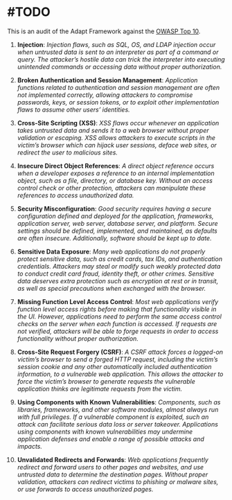 # #TODO

This is an audit of the Adapt Framework against the [OWASP Top 10](https://www.owasp.org/index.php/Category:OWASP_Top_Ten_Project).

1. **Injection**: *Injection flaws, such as SQL, OS, and LDAP injection occur when untrusted data is sent to an interpreter as part of a command or query. The attacker’s hostile data can trick the interpreter into executing unintended commands or accessing data without proper authorization.*

2. **Broken Authentication and Session Management**: *Application functions related to authentication and session management are often not implemented correctly, allowing attackers to compromise passwords, keys, or session tokens, or to exploit other implementation flaws to assume other users’ identities.*

3. **Cross-Site Scripting (XSS)**: *XSS flaws occur whenever an application takes untrusted data and sends it to a web browser without proper validation or escaping. XSS allows attackers to execute scripts in the victim’s browser which can hijack user sessions, deface web sites, or redirect the user to malicious sites.*

4. **Insecure Direct Object References**: *A direct object reference occurs when a developer exposes a reference to an internal implementation object, such as a file, directory, or database key. Without an access control check or other protection, attackers can manipulate these references to access unauthorized data.*

5. **Security Misconfiguration**: *Good security requires having a secure configuration defined and deployed for the application, frameworks, application server, web server, database server, and platform. Secure settings should be defined, implemented, and maintained, as defaults are often insecure. Additionally, software should be kept up to date.*

6. **Sensitive Data Exposure**: *Many web applications do not properly protect sensitive data, such as credit cards, tax IDs, and authentication credentials. Attackers may steal or modify such weakly protected data to conduct credit card fraud, identity theft, or other crimes. Sensitive data deserves extra protection such as encryption at rest or in transit, as well as special precautions when exchanged with the browser.*

7. **Missing Function Level Access Control**: *Most web applications verify function level access rights before making that functionality visible in the UI. However, applications need to perform the same access control checks on the server when each function is accessed. If requests are not verified, attackers will be able to forge requests in order to access functionality without proper authorization.*

8. **Cross-Site Request Forgery (CSRF)**: *A CSRF attack forces a logged-on victim’s browser to send a forged HTTP request, including the victim’s session cookie and any other automatically included authentication information, to a vulnerable web application. This allows the attacker to force the victim’s browser to generate requests the vulnerable application thinks are legitimate requests from the victim.*

9. **Using Components with Known Vulnerabilities**: *Components, such as libraries, frameworks, and other software modules, almost always run with full privileges. If a vulnerable component is exploited, such an attack can facilitate serious data loss or server takeover. Applications using components with known vulnerabilities may undermine application defenses and enable a range of possible attacks and impacts.*

10. **Unvalidated Redirects and Forwards**: *Web applications frequently redirect and forward users to other pages and websites, and use untrusted data to determine the destination pages. Without proper validation, attackers can redirect victims to phishing or malware sites, or use forwards to access unauthorized pages.*
